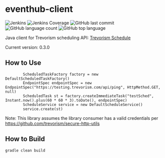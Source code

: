 # eventhub-client
![Jenkins](https://img.shields.io/jenkins/build/http/trevorism-build.eastus.cloudapp.azure.com/schedule-client)
![Jenkins Coverage](https://img.shields.io/jenkins/coverage/jacoco/http/trevorism-build.eastus.cloudapp.azure.com/schedule-client)
![GitHub last commit](https://img.shields.io/github/last-commit/trevorism/schedule-client)
![GitHub language count](https://img.shields.io/github/languages/count/trevorism/schedule-client)
![GitHub top language](https://img.shields.io/github/languages/top/trevorism/schedule-client)


Java client for Trevorism scheduling API: [Trevorism Schedule](https://github.com/trevorism/schedule)

Current version: 0.3.0

## How to Use 
```
        ScheduledTaskFactory factory = new DefaultScheduledTaskFactory()
        EndpointSpec endpointSpec = new EndpointSpec("https://testing.trevorism.com/api/ping", HttpMethod.GET, null)
        ScheduledTask st = factory.createImmediateTask("testSched", Instant.now().plus(60 * 60 * 3).toDate(), endpointSpec)
        ScheduleService service = new DefaultScheduleService()
        service.create(st)
```

Note: This library assumes the library consumer has a valid credentials per https://github.com/trevorism/secure-http-utils

## How to Build
`gradle clean build`